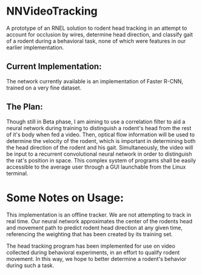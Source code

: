 # NNVideoTracking

A prototype of an RNEL solution to rodent head tracking in an attempt to account for occlusion by wires, determine head direction, and classify gait of a rodent during a behavioral task, none of which were features in our earlier implementation.

## Current Implementation:

The network currently available is an implementation of Faster R-CNN, trained on a very fine dataset.

## The Plan:

Though still in Beta phase, I am aiming to use a correlation filter to aid a neural network during training to distinguish a rodent's head from the rest of it's body when fed a video. Then, optical flow information will be used to determine the velocity of the rodent, which is important in determining both the head direction of the rodent and his gait. Simultaneously, the video will be input to a recurrent convolutional neural network in order to distinguish the rat's position in space. This complex system of programs shall be easily accessible to the average user through a GUI launchable from the Linux terminal.

# Some Notes on Usage:

This implementation is an offline tracker. We are not attempting to track in real time. Our neural network approximates the center of the rodents head and movement path to predict rodent head direction at any given time, referencing the weighting that has been created by its training set.

The head tracking program has been implemented for use on video collected during behavioral experiments, in an effort to qualify rodent movement. In this way, we hope to better determine a rodent's behavior during such a task.
